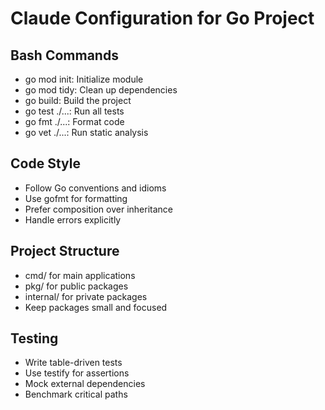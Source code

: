 # Claude Configuration for Go Project

## Bash Commands
- go mod init: Initialize module
- go mod tidy: Clean up dependencies
- go build: Build the project
- go test ./...: Run all tests
- go fmt ./...: Format code
- go vet ./...: Run static analysis

## Code Style
- Follow Go conventions and idioms
- Use gofmt for formatting
- Prefer composition over inheritance
- Handle errors explicitly

## Project Structure
- cmd/ for main applications
- pkg/ for public packages
- internal/ for private packages
- Keep packages small and focused

## Testing
- Write table-driven tests
- Use testify for assertions
- Mock external dependencies
- Benchmark critical paths